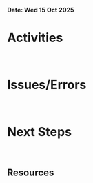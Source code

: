 **Date: Wed 15 Oct 2025**<br>
# Activities
<br>

# Issues/Errors
<br>

# Next Steps
<br>

## Resources
<br>
